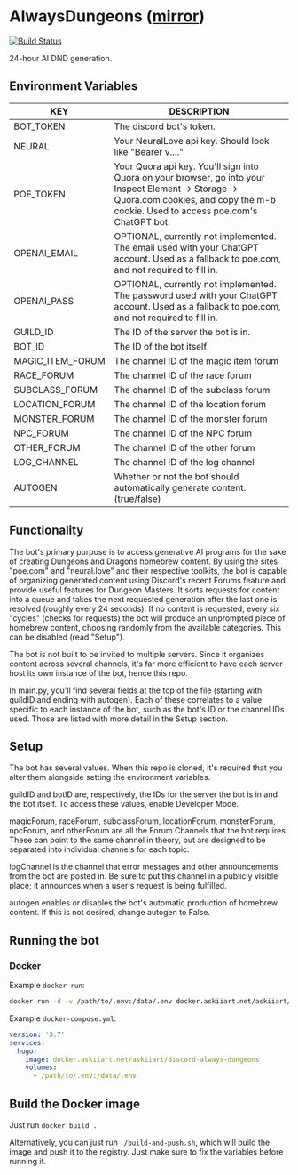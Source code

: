 # AlwaysDungeons ([mirror](https://git.askiiart.net/askiiart/AlwaysDungeons))

[![Build Status](https://drone.askiiart.net/api/badges/askiiart/AlwaysDungeons/status.svg?ref=refs/heads/main)](https://drone.askiiart.net/askiiart/AlwaysDungeons)

24-hour AI DND generation.

## Environment Variables

| KEY              | DESCRIPTION                                                                                                                                                                              |
| ---------------- | ---------------------------------------------------------------------------------------------------------------------------------------------------------------------------------------- |
| BOT_TOKEN        | The discord bot's token.                                                                                                                                                                 |
| NEURAL           | Your NeuralLove api key. Should look like "Bearer v...."                                                                                                                                 |
| POE_TOKEN        | Your Quora api key. You'll sign into Quora on your browser, go into your Inspect Element -> Storage -> Quora.com cookies, and copy the m-b cookie. Used to access poe.com's ChatGPT bot. |
| OPENAI_EMAIL     | OPTIONAL, currently not implemented. The email used with your ChatGPT account. Used as a fallback to poe.com, and not required to fill in.                                               |
| OPENAI_PASS      | OPTIONAL, currently not implemented. The password used with your ChatGPT account. Used as a fallback to poe.com, and not required to fill in.                                            |
| GUILD_ID         | The ID of the server the bot is in.                                                                                                                                                      |
| BOT_ID           | The ID of the bot itself.                                                                                                                                                                |
| MAGIC_ITEM_FORUM | The channel ID of the magic item forum                                                                                                                                                   |
| RACE_FORUM       | The channel ID of the race forum                                                                                                                                                         |
| SUBCLASS_FORUM   | The channel ID of the subclass forum                                                                                                                                                     |
| LOCATION_FORUM   | The channel ID of the location forum                                                                                                                                                     |
| MONSTER_FORUM    | The channel ID of the monster forum                                                                                                                                                      |
| NPC_FORUM        | The channel ID of the NPC forum                                                                                                                                                          |
| OTHER_FORUM      | The channel ID of the other forum                                                                                                                                                        |
| LOG_CHANNEL      | The channel ID of the log channel                                                                                                                                                        |
| AUTOGEN          | Whether or not the bot should automatically generate content. (true/false)                                                                                                                            |

## Functionality

The bot's primary purpose is to access generative AI programs for the sake of creating Dungeons and Dragons homebrew content. By using the sites "poe.com" and "neural.love" and their respective toolkits, the bot is capable of organizing generated content using Discord's recent Forums feature and provide useful features for Dungeon Masters. It sorts requests for content into a queue and takes the next requested generation after the last one is resolved (roughly every 24 seconds). If no content is requested, every six "cycles" (checks for requests) the bot will produce an unprompted piece of homebrew content, choosing randomly from the available categories. This can be disabled (read "Setup").

The bot is not built to be invited to multiple servers. Since it organizes content across several channels, it's far more efficient to have each server host its own instance of the bot, hence this repo.

In main.py, you'll find several fields at the top of the file (starting with guildID and ending with autogen). Each of these correlates to a value specific to each instance of the bot, such as the bot's ID or the channel IDs used. Those are listed with more detail in the Setup section.

## Setup

The bot has several values. When this repo is cloned, it's required that you alter them alongside setting the environment variables.

guildID and botID are, respectively, the IDs for the server the bot is in and the bot itself. To access these values, enable Developer Mode.

magicForum, raceForum, subclassForum, locationForum, monsterForum, npcForum, and otherForum are all the Forum Channels that the bot requires. These can point to the same channel in theory, but are designed to be separated into individual channels for each topic.

logChannel is the channel that error messages and other announcements from the bot are posted in. Be sure to put this channel in a publicly visible place; it announces when a user's request is being fulfilled.

autogen enables or disables the bot's automatic production of homebrew content. If this is not desired, change autogen to False.

## Running the bot

### Docker

Example `docker run`:

```bash
docker run -d -v /path/to/.env:/data/.env docker.askiiart.net/askiiart/discord-always-dungeons
```

Example `docker-compose.yml`:

```yaml
version: '3.7'
services:
  hugo:
    image: docker.askiiart.net/askiiart/discord-always-dungeons
    volumes:
      - /path/to/.env:/data/.env
```

## Build the Docker image

Just run `docker build .`

Alternatively, you can just run `./build-and-push.sh`, which will build the image and push it to the registry. Just make sure to fix the variables before running it.
